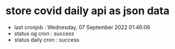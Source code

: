 # store covid daily api as json data

- last cronjob : Wednesday, 07 September 2022 01:46:06
- status og cron : success
- status daily cron : success
      
      